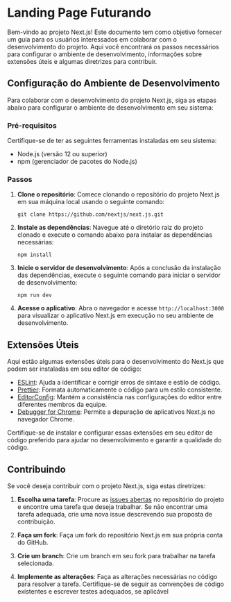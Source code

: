 # Landing Page Futurando

Bem-vindo ao projeto Next.js! Este documento tem como objetivo fornecer um guia para os usuários interessados em colaborar com o desenvolvimento do projeto. Aqui você encontrará os passos necessários para configurar o ambiente de desenvolvimento, informações sobre extensões úteis e algumas diretrizes para contribuir.

## Configuração do Ambiente de Desenvolvimento

Para colaborar com o desenvolvimento do projeto Next.js, siga as etapas abaixo para configurar o ambiente de desenvolvimento em seu sistema:

### Pré-requisitos

Certifique-se de ter as seguintes ferramentas instaladas em seu sistema:

- Node.js (versão 12 ou superior)
- npm (gerenciador de pacotes do Node.js)

### Passos

1. **Clone o repositório**: Comece clonando o repositório do projeto Next.js em sua máquina local usando o seguinte comando:

   ```
   git clone https://github.com/nextjs/next.js.git
   ```

2. **Instale as dependências**: Navegue até o diretório raiz do projeto clonado e execute o comando abaixo para instalar as dependências necessárias:

   ```
   npm install
   ```

3. **Inicie o servidor de desenvolvimento**: Após a conclusão da instalação das dependências, execute o seguinte comando para iniciar o servidor de desenvolvimento:

   ```
   npm run dev
   ```

4. **Acesse o aplicativo**: Abra o navegador e acesse `http://localhost:3000` para visualizar o aplicativo Next.js em execução no seu ambiente de desenvolvimento.

## Extensões Úteis

Aqui estão algumas extensões úteis para o desenvolvimento do Next.js que podem ser instaladas em seu editor de código:

- [ESLint](https://eslint.org/): Ajuda a identificar e corrigir erros de sintaxe e estilo de código.
- [Prettier](https://prettier.io/): Formata automaticamente o código para um estilo consistente.
- [EditorConfig](https://editorconfig.org/): Mantém a consistência nas configurações do editor entre diferentes membros da equipe.
- [Debugger for Chrome](https://marketplace.visualstudio.com/items?itemName=msjsdiag.debugger-for-chrome): Permite a depuração de aplicativos Next.js no navegador Chrome.

Certifique-se de instalar e configurar essas extensões em seu editor de código preferido para ajudar no desenvolvimento e garantir a qualidade do código.

## Contribuindo

Se você deseja contribuir com o projeto Next.js, siga estas diretrizes:

1. **Escolha uma tarefa**: Procure as [issues abertas](https://github.com/nextjs/next.js/issues) no repositório do projeto e encontre uma tarefa que deseja trabalhar. Se não encontrar uma tarefa adequada, crie uma nova issue descrevendo sua proposta de contribuição.

2. **Faça um fork**: Faça um fork do repositório Next.js em sua própria conta do GitHub.

3. **Crie um branch**: Crie um branch em seu fork para trabalhar na tarefa selecionada.

4. **Implemente as alterações**: Faça as alterações necessárias no código para resolver a tarefa. Certifique-se de seguir as convenções de código existentes e escrever testes adequados, se aplicável